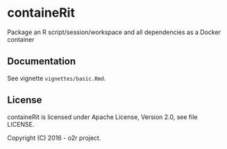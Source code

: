 
<!-- README.md is generated from README.Rmd. Please edit that file -->
containeRit
===========

Package an R script/session/workspace and all dependencies as a Docker container

Documentation
-------------

See vignette `vignettes/basic.Rmd`.

License
-------

containeRit is licensed under Apache License, Version 2.0, see file LICENSE.

Copyright (C) 2016 - o2r project.
